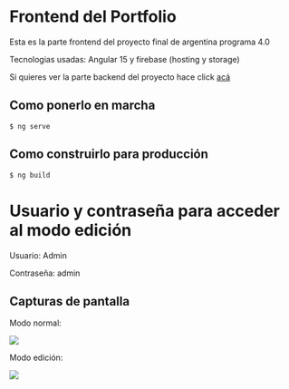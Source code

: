 # Frontend del Portfolio
Esta es la parte frontend del proyecto final de argentina programa 4.0

Tecnologias usadas: Angular 15 y firebase (hosting y storage)

Si quieres ver la parte backend del proyecto hace click <a href="https://github.com/AngelesDev/Portfolio-Backend">acá</a>

## Como ponerlo en marcha

`$ ng serve`

## Como construirlo para producción

`$ ng build`

# Usuario y contraseña para acceder al modo edición
Usuario: Admin

Contraseña: admin

## Capturas de pantalla

Modo normal:

<img src="https://github.com/AngelesDev/Portfolio-Frontend/blob/main/src/assets/screenshot_normal.png?raw=true" />

Modo edición:

<img src="https://github.com/AngelesDev/Portfolio-Frontend/blob/main/src/assets/screenshot_editor_mode.png?raw=true" />
